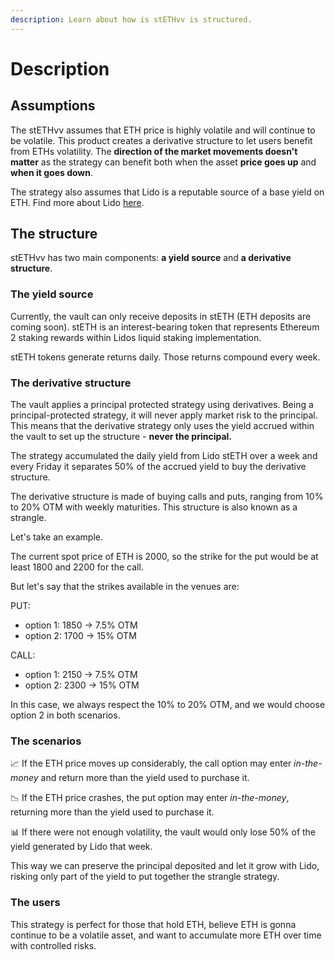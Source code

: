 ```yaml
---
description: Learn about how is stETHvv is structured.
---
```


# Description

## Assumptions

The stETHvv assumes that ETH price is highly volatile and will continue to be volatile. This product creates a derivative structure to let users benefit from ETHs volatility. The **direction of the market movements doesn't matter** as the strategy can benefit both when the asset **price goes up** and **when it goes down**.

The strategy also assumes that Lido is a reputable source of a base yield on ETH. Find more about Lido [here](https://docs.lido.fi/).

## The structure

stETHvv has two main components: **a yield source** and **a derivative structure**.

### The yield source

Currently, the vault can only receive deposits in stETH (ETH deposits are coming soon). stETH is an interest-bearing token that represents Ethereum 2 staking rewards within Lidos liquid staking implementation.&#x20;

stETH tokens generate returns daily. Those returns compound every week.&#x20;

### The derivative structure

The vault applies a principal protected strategy using derivatives. Being a principal-protected strategy, it will never apply market risk to the principal. This means that the derivative strategy only uses the yield accrued within the vault to set up the structure - **never the principal.**&#x20;

&#x20;The strategy accumulated the daily yield from Lido stETH over a week and every Friday it separates 50% of the accrued yield to buy the derivative structure.&#x20;

The derivative structure is made of buying calls and puts, ranging from 10% to 20% OTM with weekly maturities. This structure is also known as a strangle.

Let's take an example.

The current spot price of ETH is 2000, so the strike for the put would be at least 1800 and 2200 for the call.&#x20;

But let's say that the strikes available in the venues are:

PUT:&#x20;

* option 1: 1850 -> 7.5% OTM
* option 2: 1700 -> 15% OTM

CALL:

* option 1: 2150 -> 7.5% OTM&#x20;
* option 2: 2300 -> 15% OTM

In this case, we always respect the 10% to 20% OTM, and we would choose option 2 in both scenarios.

### The scenarios

📈 If the ETH price moves up considerably, the call option may enter _in-the-money_ and return more than the yield used to purchase it.&#x20;

📉 If the ETH price crashes, the put option may enter _in-the-money_, returning more than the yield used to purchase it.&#x20;

📊 If there were not enough volatility, the vault would only lose 50% of the yield generated by Lido that week.&#x20;

This way we can preserve the principal deposited and let it grow with Lido, risking only part of the yield to put together the strangle strategy.&#x20;

### The users

This strategy is perfect for those that hold ETH, believe ETH is gonna continue to be a volatile asset, and want to accumulate more ETH over time with controlled risks.

